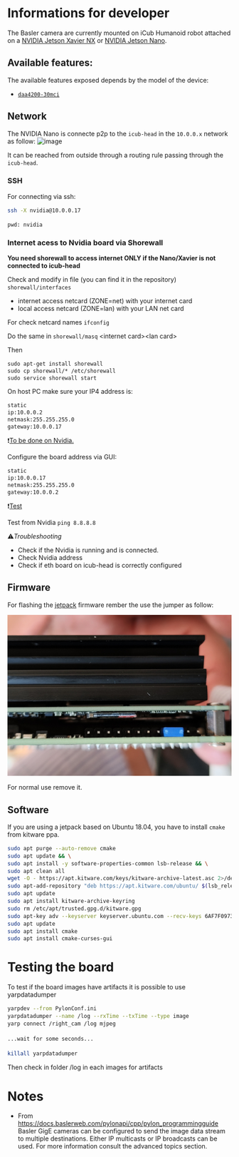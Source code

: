 # Informations for developer

The Basler camera are currently mounted on iCub Humanoid robot attached on a [NVIDIA Jetson Xavier NX](https://developer.nvidia.com/embedded/jetson-xavier-nx-devkit) or [NVIDIA Jetson Nano](https://developer.nvidia.com/embedded/jetson-nano-developer-kit).

## Available features:

The available features exposed depends by the model of the device:
- [`daa4200-30mci`](https://docs.baslerweb.com/embedded-vision/available-features#daa4200-30mci)

## Network

The NVIDIA Nano is connecte p2p to the `icub-head` in the `10.0.0.x` network as follow:
![image](https://user-images.githubusercontent.com/19152494/183450965-a3ee7cbd-8715-4456-9152-6c41880fa8d7.png)

It can be reached from outside through a routing rule passing through the `icub-head`.

### SSH

For connecting via ssh:
```bash
ssh -X nvidia@10.0.0.17
```
`pwd: nvidia`

### Internet acess to Nvidia board via Shorewall

**You need shorewall to access internet ONLY if the Nano/Xavier is not connected to icub-head**

Check and modify in file (you can find it in the repository) `shorewall/interfaces`

- internet access netcard (ZONE=net) with your internet card
- local access netcard (ZONE=lan) with your LAN net card

For check netcard names `ifconfig`

Do the same in `shorewall/masq` \<internet card\>\<lan card\>

Then

```
sudo apt-get install shorewall
sudo cp shorewall/* /etc/shorewall
sudo service shorewall start
```

On host PC make sure your IP4 address is:
```
static
ip:10.0.0.2
netmask:255.255.255.0
gateway:10.0.0.17
```

:exclamation:<u>To be done on Nvidia.</u>

Configure the board address via GUI:
```
static
ip:10.0.0.17
netmask:255.255.255.0
gateway:10.0.0.2
```
:exclamation:<u>Test</u>

Test from Nvidia `ping 8.8.8.8`

:warning:_Troubleshooting_

- Check if the Nvidia is running and is connected. 
- Check Nvidia address
- Check if eth board on icub-head is correctly configured

## Firmware

For flashing the [jetpack](https://developer.nvidia.com/embedded/jetpack) firmware rember the use the jumper as follow:

![jumper](../img/flash-jumper.jpg)

For normal use remove it.

## Software

If you are using a jetpack based on Ubuntu 18.04, you have to install `cmake` from kitware ppa.
```bash
sudo apt purge --auto-remove cmake
sudo apt update && \
sudo apt install -y software-properties-common lsb-release && \
sudo apt clean all
wget -O - https://apt.kitware.com/keys/kitware-archive-latest.asc 2>/dev/null | gpg --dearmor - | sudo tee /etc/apt/trusted.gpg.d/kitware.gpg >/dev/null
sudo apt-add-repository "deb https://apt.kitware.com/ubuntu/ $(lsb_release -cs) main"
sudo apt update
sudo apt install kitware-archive-keyring
sudo rm /etc/apt/trusted.gpg.d/kitware.gpg
sudo apt-key adv --keyserver keyserver.ubuntu.com --recv-keys 6AF7F09730B3F0A4
sudo apt update
sudo apt install cmake
sudo apt install cmake-curses-gui
```

# Testing the board

To test if the board images have artifacts it is possible to use yarpdatadumper

```bash
yarpdev --from PylonConf.ini
yarpdatadumper --name /log --rxTime --txTime --type image
yarp connect /right_cam /log mjpeg

...wait for some seconds...

killall yarpdatadumper

```
Then check in folder /log in each images for artifacts 

# Notes

- From https://docs.baslerweb.com/pylonapi/cpp/pylon_programmingguide
Basler GigE cameras can be configured to send the image data stream to multiple destinations. Either IP multicasts or IP broadcasts can be used. For more information consult the advanced topics section.



